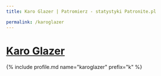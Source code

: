 ```yaml
---
title: Karo Glazer | Patromierz - statystyki Patronite.pl

permalink: /karoglazer
---
```


# [Karo Glazer](https://patronite.pl/karoglazer)

{% include profile.md name="karoglazer" prefix="k" %}
